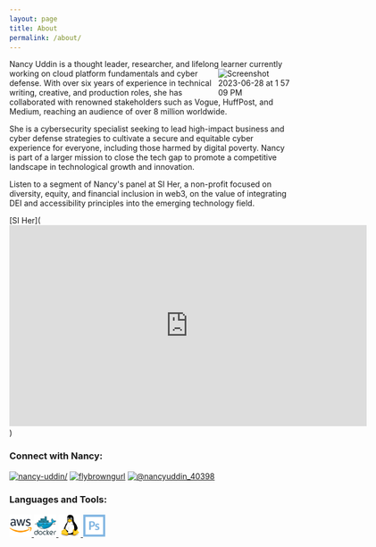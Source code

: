 ```yaml
---
layout: page
title: About
permalink: /about/
---
```



<p align="left">

Nancy Uddin is a thought leader, researcher, and lifelong learner currently working <img align="right" img width="130" src="pathto/myimage.png" alt="Screenshot 2023-06-28 at 1 57 09 PM" src="https://github.com/nancyuddin/nancyuddin.github.io/assets/119987538/6e852ab3-8616-4ead-9f22-98f3091183ba"> on cloud platform fundamentals and cyber defense. With over six years of experience in technical writing, creative, and production roles, she has collaborated with renowned stakeholders such as Vogue, HuffPost, and Medium, reaching an audience of over 8 million worldwide. 


She is a cybersecurity specialist seeking to lead high-impact business and cyber defense strategies to cultivate a secure and equitable cyber experience for everyone, including those harmed by digital poverty. Nancy is part of a larger mission to close the tech gap to promote a competitive landscape in technological growth and innovation. 

Listen to a segment of Nancy's panel at SI Her, a non-profit focused on diversity, equity, and financial inclusion in web3, on the value of integrating DEI and accessibility principles into the emerging technology field.  

[SI Her](<iframe title="vimeo-player" src="https://player.vimeo.com/video/844035572?h=deddbdaca2" width="640" height="360" frameborder="0"    allowfullscreen></iframe>)
  
<h3 align="left">Connect with Nancy:</h3>
<p align="left">
<a href="https://linkedin.com/in/nancy-uddin/" target="blank"><img align="center" src="https://raw.githubusercontent.com/rahuldkjain/github-profile-readme-generator/master/src/images/icons/Social/linked-in-alt.svg" alt="nancy-uddin/" height="30" width="40" /></a>
<a href="https://instagram.com/flybrowngurl" target="blank"><img align="center" src="https://raw.githubusercontent.com/rahuldkjain/github-profile-readme-generator/master/src/images/icons/Social/instagram.svg" alt="flybrowngurl" height="30" width="40" /></a>
<a href="https://medium.com/@nancyuddin_40398" target="blank"><img align="center" src="https://raw.githubusercontent.com/rahuldkjain/github-profile-readme-generator/master/src/images/icons/Social/medium.svg" alt="@nancyuddin_40398" height="30" width="40" /></a>
</p>

<h3 align="left">Languages and Tools:</h3>
<p align="left"> <a href="https://aws.amazon.com" target="_blank" rel="noreferrer"> <img src="https://raw.githubusercontent.com/devicons/devicon/master/icons/amazonwebservices/amazonwebservices-original-wordmark.svg" alt="aws" width="40" height="40"/> </a> <a href="https://www.docker.com/" target="_blank" rel="noreferrer"> <img src="https://raw.githubusercontent.com/devicons/devicon/master/icons/docker/docker-original-wordmark.svg" alt="docker" width="40" height="40"/> </a> <a href="https://www.linux.org/" target="_blank" rel="noreferrer"> <img src="https://raw.githubusercontent.com/devicons/devicon/master/icons/linux/linux-original.svg" alt="linux" width="40" height="40"/> </a> <a href="https://www.photoshop.com/en" target="_blank" rel="noreferrer"> <img src="https://raw.githubusercontent.com/devicons/devicon/master/icons/photoshop/photoshop-line.svg" alt="photoshop" width="40" height="40"/> </a> </p>
